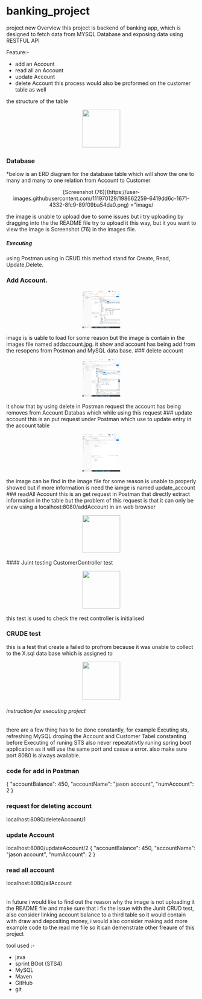 # banking_project
project new
Overview
this project is backend of banking app, which is designed to fetch data from MYSQL Database and exposing data using RESTFUL API

Feature:-
* add an Account
* read all an Account
* update Account
* delete Account
this process would also be proformed on the customer table as well

the structure of the table 
<p align="center">
	<img src="images/screenshot(72).png" width="100px" height="100px">
</p>


### Database 
*below is an ERD diagram for the database table which will show the one to many and many to one relation from Account to Customer 
<p align="center">
	[Screenshot (76)](https://user-images.githubusercontent.com/111970129/198662259-6419dd6c-1671-4332-8fc9-89f09ba54da0.png)
="image/
</P>
the image is unable to upload due to some issues but i try uploading by dragging into the the README file try to upload it this way, but it you want to view the image is Screenshot (76) in the images file. 

##### Executing
using Postman using in CRUD
this method stand for Create, Read, Update,Delete.  
### Add Account.
<p align="center">
	<img src="images/addaccount.jpg" width="100px" height="100px">
</p>
image is is uable to load for some reason but the image is contain in the images file named addaccount.jpg. it show and account has being add from the resopens from Postman and MySQL data base.
### delete account
<p align="center">
	<img src="images/delete_account.jpg" width="100px" height="100px">
</p>
it show that by using delete in Postman request the account has being removes from Account Databas which while using this request 
### update account 
this is an put request under Postman which use to update entry in the account table 
<p align="center">
	<img src="images/update_account.jpg" width="100px" height="100px">
</p>
the image can be find in the image file for some reason is unable to properly showed but if more information is need the iamge is named update_account 
 ### readAll Account 
 this is an get request in Postman that directly extract information in the table but the problem of this request is that it can only be view using a localhost:8080/addAccount in an web browser
<p align="center">
	<img src="images/Screenshot(76).jpg" width="100px" height="100px">
</p> 
#### Juint testing 
CustomerController test
<p align="center">
	<img src="images/Screenshot(71).jpg" width="100px" height="100px">
</p> 

this test is used to check the rest controller is initialised

### CRUDE test 
this is a test that create a failed to profrom because it was unable to collect to the X.sql data base which is assigned to 
<p align="center">
	<img src="images/Screenshot(67).jpg" width="100px" height="100px">
</p> 

###### instruction for executing project
there are a few thing has to be done constantly, for example Excuting sts, refreshing MySQL droping the Account and Customer Tabel constanting before Executing of runing STS also never repeatativtly runing spring boot application as it will use the same port and casue a error. also make sure port 8080 is always available.  
### code for add in Postman
{
    "accountBalance": 450,
    "accountName": "jason account",
    "numAccount": 2
}

### request for deleting account
localhost:8080/deleteAccount/1
### update Account 
localhost:8080/updateAccount/2
{
    "accountBalance": 450,
    "accountName": "jason account",
    "numAccount": 2
}
### read all account 
localhost:8080/allAccount
###### 
in future i would like to find out the reason why the image is not uploading it the README file and make sure that i fix the issue with the Junit CRUD test, also consider linking account balance to a third table so it would contain with draw and depositing money, i would also consider making add more example code to the read me file so it can demenstrate other freaure of this project 





tool used :-
* java
* sprint BOot (STS4)
* MySQL
* Maven
* GitHub
* git

